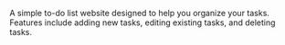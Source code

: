 A simple to-do list website designed to help you organize your tasks. 
Features include adding new tasks, editing existing tasks, and deleting tasks.
